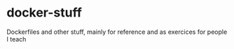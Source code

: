 # docker-stuff
Dockerfiles and other stuff, mainly for reference and as exercices for people I teach
